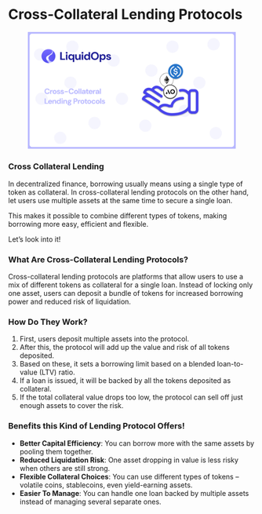 # Cross-Collateral Lending Protocols

<figure><img src=".gitbook/assets/cross collateral lending.png" alt=""><figcaption></figcaption></figure>

### Cross Collateral Lending

In decentralized finance, borrowing usually means using a single type of token as collateral. In cross-collateral lending protocols on the other hand, let users use multiple assets at the same time to secure a single loan.

This makes it possible to combine different types of tokens, making borrowing more easy, efficient and flexible.

Let’s look into it!

### What Are Cross-Collateral Lending Protocols?

Cross-collateral lending protocols are platforms that allow users to use a mix of different tokens as collateral for a single loan. Instead of locking only one asset, users can deposit a bundle of tokens for increased borrowing power and reduced risk of liquidation.

### How Do They Work?

1. First, users deposit multiple assets into the protocol.
2. After this, the protocol will add up the value and risk of all tokens deposited.
3. Based on these, it sets a borrowing limit based on a blended loan-to-value (LTV) ratio.
4. If a loan is issued, it will be backed by all the tokens deposited as collateral.
5. If the total collateral value drops too low, the protocol can sell off just enough assets to cover the risk.

### Benefits this Kind of Lending Protocol Offers!

* **Better Capital Efficiency**: You can borrow more with the same assets by pooling them together.
* **Reduced Liquidation Risk**: One asset dropping in value is less risky when others are still strong.
* **Flexible Collateral Choices**: You can use different types of tokens – volatile coins, stablecoins, even yield-earning assets.
* **Easier To Manage**: You can handle one loan backed by multiple assets instead of managing several separate ones.

